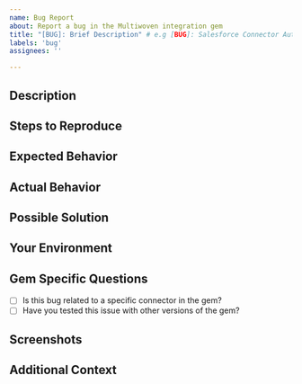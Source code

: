 ```yaml
---
name: Bug Report
about: Report a bug in the Multiwoven integration gem
title: "[BUG]: Brief Description" # e.g [BUG]: Salesforce Connector Authentication Failure
labels: 'bug'
assignees: ''

---
```


## Description
<!-- A clear and concise description of what the bug is e.g Salesforce connector fails to authenticate with valid credentials -->

## Steps to Reproduce
<!-- Steps to reproduce the behavior e.g. 1. Enter Salesforce credentials. 2. Attempt to connect. 3. Observe authentication failure. -->

## Expected Behavior
<!-- A clear and concise description of what you expected to happen e.g. Connector should authenticate successfully and allow data retrieval from Salesforce. -->

## Actual Behavior
<!-- What actually happened e.g. Authentication fails and returns an 'Invalid Credentials' error. -->

## Possible Solution
<!-- Not obligatory, but suggest a fix/reason for the bug e.g. Review and update the authentication module in the Salesforce connector. -->

## Your Environment
<!-- Include as many relevant details about the environment you experienced the bug in e.g. Ruby version 2.7.0, Salesforce connector version 1.2.3 -->

## Gem Specific Questions
- [ ] Is this bug related to a specific connector in the gem?
- [ ] Have you tested this issue with other versions of the gem?

## Screenshots
<!-- If applicable, add screenshots to help explain your problem -->

## Additional Context
<!-- Add any other context about the problem here -->
